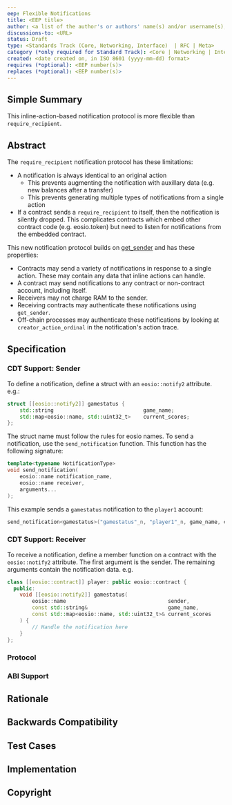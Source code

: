 ```yaml
---
eep: Flexible Notifications
title: <EEP title>
author: <a list of the author's or authors' name(s) and/or username(s), or name(s) and email(s), e.g. (use with the parentheses or triangular brackets): FirstName LastName (@GitHubUsername), FirstName LastName <foo@bar.com>, FirstName (@GitHubUsername) and GitHubUsername (@GitHubUsername)>
discussions-to: <URL>
status: Draft
type: <Standards Track (Core, Networking, Interface)  | RFC | Meta>
category (*only required for Standard Track): <Core | Networking | Interface>
created: <date created on, in ISO 8601 (yyyy-mm-dd) format>
requires (*optional): <EEP number(s)>
replaces (*optional): <EEP number(s)>
---
```


<!--You can leave these HTML comments in your merged EEP and delete the visible duplicate text guides, they will not appear and may be helpful to refer to if you edit it again. This is the suggested template for new EEPs. Note that an EEP number will be assigned by an editor. When opening a pull request to submit your EEP, please use an abbreviated title in the filename, `eep-draft_title_abbrev.md`. The title should be 44 characters or less.-->

## Simple Summary
<!--"If you can't explain it simply, you don't understand it well enough." Provide a simplified and layman-accessible explanation of the EEP.-->

This inline-action-based notification protocol is more flexible than `require_recipient`.

## Abstract
<!--A short (~200 word) description of the technical issue being addressed.-->

The `require_recipient` notification protocol has these limitations:
* A notification is always identical to an original action
  * This prevents augmenting the notification with auxillary data (e.g. new balances after a transfer)
  * This prevents generating multiple types of notifications from a single action
* If a contract sends a `require_recipient` to itself, then the notification is silently dropped. 
This complicates contracts which embed other contract code (e.g. eosio.token) but need to listen 
for notifications from the embedded contract.

This new notification protocol builds on [get_sender](https://github.com/EOSIO/eos/issues/7028)
and has these properties:
* Contracts may send a variety of notifications in response to a single action. These may contain any data that inline actions can handle.
* A contract may send notifications to any contract or non-contract account, including itself. 
* Receivers may not charge RAM to the sender.
* Receiving contracts may authenticate these notifications using `get_sender`.
* Off-chain processes may authenticate these notifications by looking at `creator_action_ordinal` in the notification's action trace.

## Specification
<!--The technical specification should describe the syntax and semantics of any new feature. The specification should be detailed enough to allow competing, interoperable implementations for any of the current EOSIO platforms.-->

### CDT Support: Sender

To define a notification, define a struct with an `eosio::notify2` attribute. e.g.:

```c++
struct [[eosio::notify2]] gamestatus {
    std::string                             game_name;
    std::map<eosio::name, std::uint32_t>    current_scores;
};
```

The struct name must follow the rules for eosio names. To send a notification, use the `send_notification` function. This function
has the following signature:

```c++
template<typename NotificationType>
void send_notification(
    eosio::name notification_name,
    eosio::name receiver,
    arguments...
);
```

This example sends a `gamestatus` notification to the `player1` account:

```c++
send_notification<gamestatus>("gamestatus"_n, "player1"_n, game_name, current_scores);
```

### CDT Support: Receiver

To receive a notification, define a member function on a contract with the `eosio::notify2` attribute. The first argument is the
sender. The remaining arguments contain the notification data. e.g.

```c++
class [[eosio::contract]] player: public eosio::contract {
  public:
    void [[eosio::notify2]] gamestatus(
        eosio::name                                 sender,
        const std::string&                          game_name,
        const std::map<eosio::name, std::uint32_t>& current_scores
    ) {
        // Handle the notification here
    }
};
```

### Protocol

### ABI Support

## Rationale
<!--The rationale fleshes out the specification by describing what motivated the design and why particular design decisions were made. It should describe alternate designs that were considered and related work, e.g. how the feature is supported in other languages. The rationale may also provide evidence of consensus within the community, and should discuss important objections or concerns raised during discussion.-->
## Backwards Compatibility
<!--All EEPs that introduce backwards incompatibilities must include a section describing these incompatibilities and their severity. The EEP must explain how the author proposes to deal with these incompatibilities. EEP submissions without a sufficient backwards compatibility treatise may be rejected outright.-->
## Test Cases
<!--Test cases for an implementation are mandatory for EEPs that are affecting consensus changes. Other EEPs can choose to include links to test cases if applicable.-->

## Implementation
<!--The implementations must be completed before any EEP is given status "Final", but it need not be completed before the EEP is accepted. While there is merit to the approach of reaching consensus on the specification and rationale before writing code, the principle of "rough consensus and running code" is still useful when it comes to resolving many discussions of API details.-->

## Copyright
